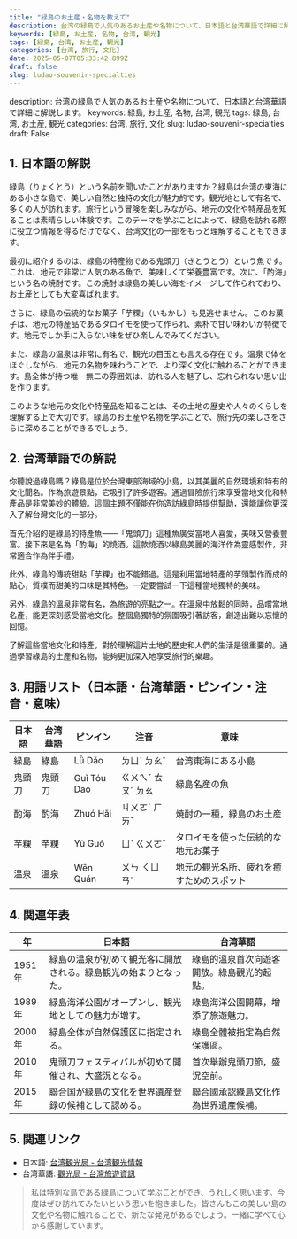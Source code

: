 ```yaml
---
title: "緑島のお土産・名物を教えて"
description: 台湾の緑島で人気のあるお土産や名物について、日本語と台湾華語で詳細に解説します。
keywords: [緑島, お土産, 名物, 台湾, 観光]
tags: [緑島, 台湾, お土産, 観光]
categories: [台湾, 旅行, 文化]
date: 2025-05-07T05:33:42.899Z
draft: false
slug: ludao-souvenir-specialties
---
```


description: 台湾の緑島で人気のあるお土産や名物について、日本語と台湾華語で詳細に解説します。
keywords: 緑島, お土産, 名物, 台湾, 観光
tags: 緑島, 台湾, お土産, 観光
categories: 台湾, 旅行, 文化
slug: ludao-souvenir-specialties
draft: False

## 1. 日本語の解説

緑島（りょくとう）という名前を聞いたことがありますか？緑島は台湾の東海にある小さな島で、美しい自然と独特の文化が魅力的です。観光地として有名で、多くの人が訪れます。旅行という冒険を楽しみながら、地元の文化や特産品を知ることは素晴らしい体験です。このテーマを学ぶことによって、緑島を訪れる際に役立つ情報を得るだけでなく、台湾文化の一部をもっと理解することもできます。

最初に紹介するのは、緑島の特産物である鬼頭刀（きとうとう）という魚です。これは、地元で非常に人気のある魚で、美味しくて栄養豊富です。次に、「酌海」という名の焼酎です。この焼酎は緑島の美しい海をイメージして作られており、お土産としても大変喜ばれます。

さらに、緑島の伝統的なお菓子「芋粿」（いもかし）も見逃せません。このお菓子は、地元の特産品であるタロイモを使って作られ、素朴で甘い味わいが特徴です。地元でしか手に入らない味をぜひ楽しんでみてください。

また、緑島の温泉は非常に有名で、観光の目玉とも言える存在です。温泉で体をほぐしながら、地元の名物を味わうことで、より深く文化に触れることができます。島全体が持つ唯一無二の雰囲気は、訪れる人を魅了し、忘れられない思い出を作ります。

このような地元の文化や特産品を知ることは、その土地の歴史や人々のくらしを理解する上で大切です。緑島のお土産や名物を学ぶことで、旅行先の楽しさをさらに深めることができるでしょう。

## 2. 台湾華語での解説  

你聽說過綠島嗎？綠島是位於台灣東部海域的小島，以其美麗的自然環境和特有的文化聞名。作為旅遊景點，它吸引了許多遊客。通過冒險旅行來享受當地文化和特產品是非常美妙的體驗。這個主題不僅能在你造訪綠島時提供幫助，還能讓你更深入了解台灣文化的一部分。

首先介紹的是綠島的特產魚——「鬼頭刀」這種魚廣受當地人喜愛，美味又營養豐富。接下來是名為「酌海」的燒酒。這款燒酒以綠島美麗的海洋作為靈感製作，非常適合作為伴手禮。

此外，綠島的傳統甜點「芋粿」也不能錯過。這是利用當地特產的芋頭製作而成的點心，質樸而甜美的口味是其特色。一定要嘗試一下這種當地獨特的美味。

另外，綠島的溫泉非常有名，為旅遊的亮點之一。在溫泉中放鬆的同時，品嚐當地名產，能更深刻感受當地文化。整個島獨特的氛圍吸引著訪客，創造出難以忘懷的回憶。

了解這些當地文化和特產，對於理解這片土地的歷史和人們的生活是很重要的。通過學習綠島的土產和名物，能夠更加深入地享受旅行的樂趣。

## 3. 用語リスト（日本語・台湾華語・ピンイン・注音・意味）

| 日本語   | 台湾華語    | ピンイン         | 注音     | 意味                           |
|--------|---------|--------------|--------|------------------------------|
| 緑島   | 綠島     | Lǜ Dǎo       | ㄌㄩˋ ㄉㄠˇ   | 台湾東海にある小島                 |
| 鬼頭刀 | 鬼頭刀   | Guǐ Tóu Dāo  | ㄍㄨㄟˇ ㄊㄡˊ ㄉㄠ  | 緑島名産の魚                     |
| 酌海   | 酌海     | Zhuó Hǎi     | ㄐㄨㄛˊ ㄏㄞˇ  | 焼酎の一種，緑島のお土産            |
| 芋粿   | 芋粿     | Yù Guǒ       | ㄩˋ ㄍㄨㄛˇ   | タロイモを使った伝統的な地元お菓子     |
| 温泉   | 溫泉     | Wēn Quán     | ㄨㄣ ㄑㄩㄢˊ  | 地元の観光名所、疲れを癒すためのスポット |

## 4. 関連年表

| 年 | 日本語 | 台湾華語 | 
| ---- | ---- | ---- |
| 1951年 | 緑島の温泉が初めて観光客に開放される。緑島観光の始まりとなった。 | 綠島的溫泉首次向遊客開放。綠島觀光的起點。 |
| 1989年 | 緑島海洋公園がオープンし、観光地としての魅力が増す。 | 綠島海洋公園開幕，增添了旅遊魅力。 |
| 2000年 | 緑島全体が自然保護区に指定される。 | 綠島全體被指定為自然保護區。 |
| 2010年 | 鬼頭刀フェスティバルが初めて開催され、大盛況となる。 | 首次舉辦鬼頭刀節，盛況空前。 |
| 2015年 | 聯合国が緑島の文化を世界遺産登録の候補として認める。 | 聯合國承認綠島文化作為世界遺產候補。 |

## 5. 関連リンク

- 日本語: [台湾観光局 - 台湾観光情報](https://jp.taiwan.net.tw)
- 台湾華語: [觀光局 - 台灣旅遊資訊](https://www.taiwan.net.tw)

> 私は特別な島である緑島について学ぶことができ、うれしく思います。今度はぜひ訪れてみたいという思いを抱きました。皆さんもこの美しい島の文化や名物に触れることで、新たな発見があるでしょう。一緒に学べて心から感謝しています。